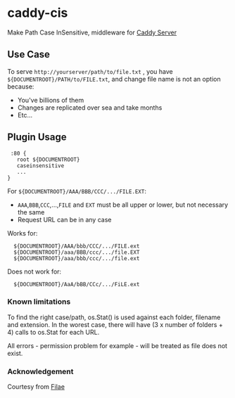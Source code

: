 # caddy-cis #

Make Path Case InSensitive, middleware for [Caddy Server](https://github.com/mholt/caddy)

## Use Case

To serve `http://yourserver/path/to/file.txt` , you have `${DOCUMENTROOT}/PATH/to/FILE.txt`, 
and change file name is not an option because:

  * You've billions of them
  * Changes are replicated over sea and take months
  * Etc...

## Plugin Usage

```
 :80 {
   root ${DOCUMENTROOT}
   caseinsensitive
   ...
}
```

For `${DOCUMENTROOT}/AAA/BBB/CCC/.../FILE.EXT`:

  * `AAA`,`BBB`,`CCC`,...,`FILE` and `EXT` must be all upper or lower, but not necessary the same
  * Request URL can be in any case

Works for:

```
  ${DOCUMENTROOT}/AAA/bbb/CCC/.../FILE.ext
  ${DOCUMENTROOT}/aaa/BBB/ccc/.../file.EXT
  ${DOCUMENTROOT}/aaa/bbb/ccc/.../file.ext
```


Does not work for:

```
  ${DOCUMENTROOT}/AaA/bBB/CCc/.../FiLE.ext
```


### Known limitations ###
To find the right case/path, os.Stat() is used against each folder, filename and extension. 
In the worest case, there will have (3 x number of folders + 4) calls to os.Stat for each URL.

All errors - permission problem for example - will be treated as file does not exist.

### Acknowledgement ###
Courtesy from [Filae](https://www.filae.com)
